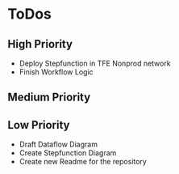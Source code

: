 # ToDos
## High Priority
- Deploy Stepfunction in TFE Nonprod network
- Finish Workflow Logic
## Medium Priority
## Low Priority
- Draft Dataflow Diagram
- Create Stepfunction Diagram
- Create new Readme for the repository